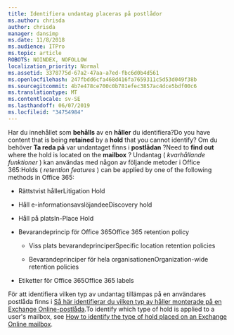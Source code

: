 ```yaml
---
title: Identifiera undantag placeras på postlådor
ms.author: chrisda
author: chrisda
manager: dansimp
ms.date: 11/8/2018
ms.audience: ITPro
ms.topic: article
ROBOTS: NOINDEX, NOFOLLOW
localization_priority: Normal
ms.assetid: 3378775d-67a2-47aa-a7ed-fbc6d0b4d561
ms.openlocfilehash: 247fbdd6cfa468d416fa7659311c5d53d049f38b
ms.sourcegitcommit: 4b7e478ce700c0b781efec3857ac4dce5bdf00c6
ms.translationtype: MT
ms.contentlocale: sv-SE
ms.lasthandoff: 06/07/2019
ms.locfileid: "34754984"
---
```

<span data-ttu-id="2ff8e-102">Har du innehållet som **behålls** av en **håller** du identifiera?</span><span class="sxs-lookup"><span data-stu-id="2ff8e-102">Do you have content that is being **retained** by a **hold** that you cannot identify?</span></span> <span data-ttu-id="2ff8e-103">Om du behöver **Ta reda på** var undantaget finns i **postlådan** ?</span><span class="sxs-lookup"><span data-stu-id="2ff8e-103">Need to **find out** where the hold is located on the **mailbox** ?</span></span> <span data-ttu-id="2ff8e-104">Undantag ( *kvarhållande funktioner* ) kan användas med någon av följande metoder i Office 365:</span><span class="sxs-lookup"><span data-stu-id="2ff8e-104">Holds (  *retention features*  ) can be applied by one of the following methods in Office 365:</span></span> 
  
- <span data-ttu-id="2ff8e-105">Rättstvist håller</span><span class="sxs-lookup"><span data-stu-id="2ff8e-105">Litigation Hold</span></span> 
    
- <span data-ttu-id="2ff8e-106">Håll e-informationsavslöjande</span><span class="sxs-lookup"><span data-stu-id="2ff8e-106">eDiscovery hold</span></span>
    
- <span data-ttu-id="2ff8e-107">Håll på plats</span><span class="sxs-lookup"><span data-stu-id="2ff8e-107">In-Place Hold</span></span>
    
- <span data-ttu-id="2ff8e-108">Bevarandeprincip för Office 365</span><span class="sxs-lookup"><span data-stu-id="2ff8e-108">Office 365 retention policy</span></span> 
    
  - <span data-ttu-id="2ff8e-109">Viss plats bevarandeprinciper</span><span class="sxs-lookup"><span data-stu-id="2ff8e-109">Specific location retention policies</span></span>
    
  - <span data-ttu-id="2ff8e-110">Bevarandeprinciper för hela organisationen</span><span class="sxs-lookup"><span data-stu-id="2ff8e-110">Organization-wide retention policies</span></span>
    
- <span data-ttu-id="2ff8e-111">Etiketter för Office 365</span><span class="sxs-lookup"><span data-stu-id="2ff8e-111">Office 365 labels</span></span>
    
<span data-ttu-id="2ff8e-112">För att identifiera vilken typ av undantag tillämpas på en användares postlåda finns i [Så här identifierar du vilken typ av håller monterade på en Exchange Online-postlåda](https://docs.microsoft.com/office365/securitycompliance/identify-a-hold-on-an-exchange-online-mailbox).</span><span class="sxs-lookup"><span data-stu-id="2ff8e-112">To identify which type of hold is applied to a user's mailbox, see [How to identify the type of hold placed on an Exchange Online mailbox](https://docs.microsoft.com/office365/securitycompliance/identify-a-hold-on-an-exchange-online-mailbox).</span></span>
  

